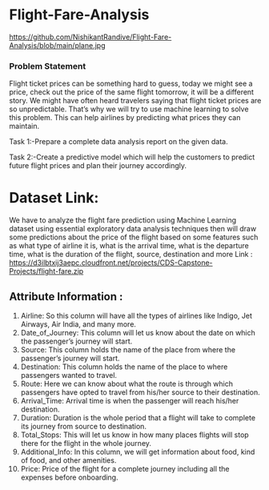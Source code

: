 # Flight-Fare-Analysis
https://github.com/NishikantRandive/Flight-Fare-Analysis/blob/main/plane.jpg
### Problem Statement

Flight ticket prices can be something hard to guess, today we might see a price, check out the price of the same flight tomorrow, it will be a different story. We might have often heard travelers saying that flight ticket prices are so unpredictable. That’s why we will try to use machine learning to solve this problem. This can help airlines by predicting what prices they can maintain. 

Task 1:-Prepare a complete data analysis report on the given data.

Task 2:-Create a predictive model which will help the customers to predict future flight prices and plan their journey accordingly.

# Dataset Link:

We have to analyze the flight fare prediction using Machine Learning dataset using essential exploratory data analysis techniques then will draw some predictions about the price of the flight based on some features such as what type of airline it is, what is the arrival time, what is the departure time, what is the duration of the flight, source, destination and more
Link : https://d3ilbtxij3aepc.cloudfront.net/projects/CDS-Capstone-Projects/flight-fare.zip

## Attribute Information : 

1.	Airline: So this column will have all the types of airlines like Indigo, Jet Airways, Air India, and many more.
2.	Date_of_Journey: This column will let us know about the date on which the passenger’s journey will start.
3.	Source: This column holds the name of the place from where the passenger’s journey will start.
4.	Destination: This column holds the name of the place to where passengers wanted to travel.
5.	Route: Here we can know about what the route is through which passengers have opted to travel from his/her source to their destination.
6.	Arrival_Time: Arrival time is when the passenger will reach his/her destination.
7.	Duration: Duration is the whole period that a flight will take to complete its journey from source to destination.
8.	Total_Stops: This will let us know in how many places flights will stop there for the flight in the whole journey.
9.	Additional_Info: In this column, we will get information about food, kind of food, and other amenities.
10.	Price: Price of the flight for a complete journey including all the expenses before onboarding.
